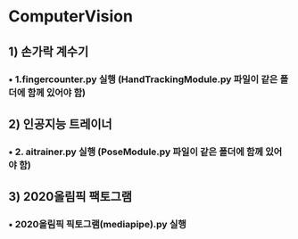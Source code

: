 # ComputerVision

## 1) 손가락 계수기
### • 1.fingercounter.py 실행 (HandTrackingModule.py 파일이 같은 폴더에 함께 있어야 함)
## 2) 인공지능 트레이너
### • 2. aitrainer.py 실행 (PoseModule.py 파일이 같은 폴더에 함께 있어야 함)
## 3) 2020올림픽 팩토그램
### • 2020올림픽 픽토그램(mediapipe).py 실행

